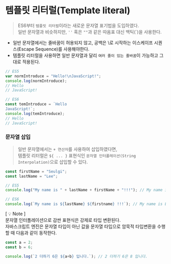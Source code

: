 # 템플릿 리터럴(Template literal)
> ES6부터 `템플릿 리터럴`이라는 새로운 문자열 표기법을 도입하였다. <br />
일반 문자열과 비슷하지만, `''` 혹은 `""`과 같은 따옴표 대신 백틱(`)을 사용한다.

- 일반 문자열에서는 줄바꿈이 허용되지 않고, 공백은 \로 시작하는 이스케이프 시퀀스(Escape Sequence)를 사용해야한다.
- 템플릿 리터럴을 사용하면 일반 문자열과 달리 `여러 줄이 있는 줄바꿈`이 가능하고 그대로 적용된다.
```jsx
// ES5
var normIntroduce = "Hello!\nJavaScript!";
console.log(normIntroduce); 
// Hello
// JavaScript!

// ES6
const temIntroduce = `Hello
JavaScript!`;
console.log(temIntroduce);
// Hello
// JavaScript!
```

### 문자열 삽입
> 일반 문자열에서는 `+ 연산자`를 사용하여 삽입하였다면, <br/>
템플릿 리터럴은 `${ ... }` 표현식인 `문자열 인터폴레이션(String Interpolation)`으로 삽입할 수 있다.
```jsx
const firstName = "Seulgi";
const lastName = "Lee";

// ES5
console.log("My name is " + lastName + firstName + "!!!"); // My name is Lee Seulgi!!!

// ES6
console.log(`My name is ${lastName} ${firstname} !!!`); // My name is Lee Seulgi!!!
```
[ 💡 Note ] <br/>
문자열 인터폴레이션으로 감싼 표현식은 강제로 타입 변환된다. <br/>
자바스크립트 엔진은 문자열 타입이 아닌 값을 문자열 타입으로 암묵적 타입변환을 수행할 때 다음과 같이 동작한다.
```jsx
const a = 2;
const b = 6; 

console.log(`2 더하기 6은 ${a+b} 입니다.`); // 2 더하기 6은 8 입니다.
```
